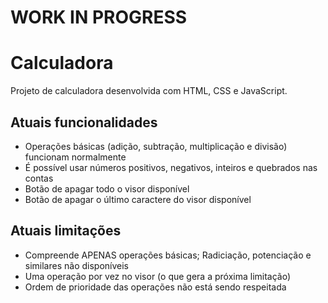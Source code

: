 # WORK IN PROGRESS
# Calculadora
Projeto de calculadora desenvolvida com HTML, CSS e JavaScript.

## Atuais funcionalidades
- Operações básicas (adição, subtração, multiplicação e divisão) funcionam normalmente
- É possível usar números positivos, negativos, inteiros e quebrados nas contas
- Botão de apagar todo o visor disponível
- Botão de apagar o último caractere do visor disponível
## Atuais limitações
- Compreende APENAS operações básicas; Radiciação, potenciação e similares não disponíveis
- Uma operação por vez no visor (o que gera a próxima limitação)
- Ordem de prioridade das operações não está sendo respeitada
